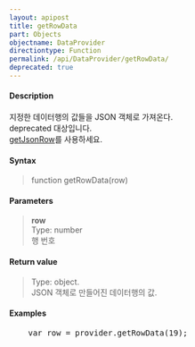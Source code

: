 ```yaml
---
layout: apipost
title: getRowData
part: Objects
objectname: DataProvider
directiontype: Function
permalink: /api/DataProvider/getRowData/
deprecated: true
---
```



#### Description

 지정한 데이터행의 값들을 JSON 객체로 가져온다.  
 deprecated 대상입니다.   
 [getJsonRow](/api/LocalDataProvider/getJsonRow/)를 사용하세요.  


#### Syntax

> function getRowData(row)

#### Parameters

> **row**  
> Type: number  
> 행 번호  

#### Return value

> Type: object.  
> JSON 객체로 만들어진 데이터행의 값.  

#### Examples 

<pre class="prettyprint">
    var row = provider.getRowData(19);
</pre>


